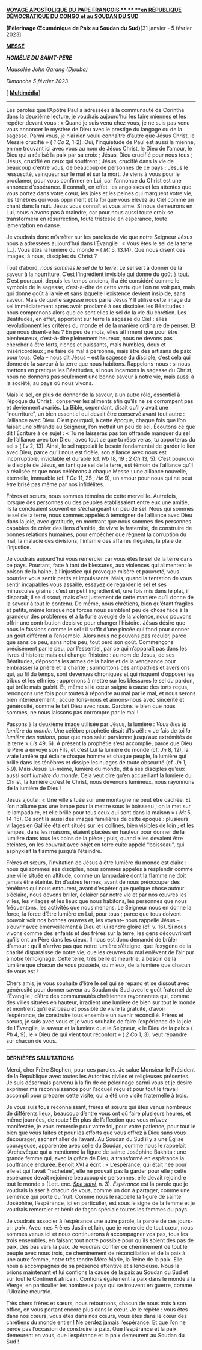 **[VOYAGE APOSTOLIQUE DU PAPE FRANÇOIS \**
**\**
**en RÉPUBLIQUE DÉMOCRATIQUE DU CONGO et au SOUDAN DU SUD](https://www.vatican.va/content/francesco/fr/travels/2023/outside/documents/congo-sudsudan-2023.html)**

**(Pèlerinage Œcuménique de Paix au Soudan du Sud)**[31 janvier - 5 février 2023]

**[MESSE](https://www.vatican.va/news_services/liturgy/libretti/2023/20230131-messale-congo-sud-sudan.pdf)**

***HOMÉLIE DU SAINT-PÈRE***

*Mausolée John Garang (Djouba)*

*Dimanche 5 février 2023*

[ **[Multimédia](http://w2.vatican.va/content/francesco/fr/events/event.dir.html/content/vaticanevents/fr/2023/2/5/messa-sudsudan.html)**]

________________________________________

Les paroles que l’Apôtre Paul a adressées à la communauté de Corinthe dans la deuxième lecture, je voudrais aujourd’hui les faire miennes et les répéter devant vous : « Quand je suis venu chez vous, je ne suis pas venu vous annoncer le mystère de Dieu avec le prestige du langage ou de la sagesse. Parmi vous, je n’ai rien voulu connaître d’autre que Jésus Christ, le Messie crucifié » ( *1 Co* 2, 1-2). Oui, l’inquiétude de Paul est aussi la mienne, en me trouvant ici avec vous au nom de Jésus Christ, le Dieu de l’amour, le Dieu qui a réalisé la paix par sa croix ; Jésus, Dieu crucifié pour nous tous ; Jésus, crucifié en ceux qui souffrent ; Jésus, crucifié dans la vie de beaucoup d’entre vous, de beaucoup de personnes de ce pays ; Jésus le ressuscité, vainqueur sur le mal et sur la mort. Je viens à vous pour le proclamer, pour vous confirmer en Lui, car l’annonce du Christ est une annonce d’espérance. Il connaît, en effet, les angoisses et les attentes que vous portez dans votre cœur, les joies et les peines qui marquent votre vie, les ténèbres qui vous oppriment et la foi que vous élevez au Ciel comme un chant dans la nuit. Jésus vous connaît et vous aime. Si nous demeurons en Lui, nous n’avons pas à craindre, car pour nous aussi toute croix se transformera en résurrection, toute tristesse en espérance, toute lamentation en danse.

Je voudrais donc m’arrêter sur les paroles de vie que notre Seigneur Jésus nous a adressées aujourd’hui dans l’Évangile : « Vous êtes le sel de la terre [...]. Vous êtes la lumière du monde » ( *Mt* 5, 13.14). Que nous disent ces images, à nous, disciples du Christ ?

Tout d’abord, *nous sommes le sel de la terre*. Le sel sert à donner de la saveur à la nourriture. C’est l’ingrédient invisible qui donne du goût à tout. C’est pourquoi, depuis les temps anciens, il a été considéré comme le symbole de la sagesse, c’est-à-dire de cette vertu que l’on ne voit pas, mais qui donne goût à la vie et sans laquelle l’existence devient insipide, sans saveur. Mais de quelle sagesse nous parle Jésus ? Il utilise cette image du sel immédiatement après avoir proclamé à ses disciples les Béatitudes : nous comprenons alors que ce sont elles le sel de la vie du chrétien. Les Béatitudes, en effet, apportent sur terre la sagesse du Ciel : elles révolutionnent les critères du monde et de la manière ordinaire de penser. Et que nous disent-elles ? En peu de mots, elles affirment que pour être bienheureux, c’est-à-dire pleinement heureux, nous ne devons pas chercher à être forts, riches et puissants, mais humbles, doux et miséricordieux ; ne faire de mal à personne, mais être des artisans de paix pour tous. Cela – nous dit Jésus – est la sagesse du disciple, c’est cela qui donne de la saveur à la terre que nous habitons. Rappelons-nous : si nous mettons en pratique les Béatitudes, si nous incarnons la sagesse du Christ, nous ne donnons pas seulement une bonne saveur à notre vie, mais aussi à la société, au pays où nous vivons.

Mais le sel, en plus de donner de la saveur, a un autre rôle, essentiel à l’époque du Christ : conserver les aliments afin qu’ils ne se corrompent pas et deviennent avariés. La Bible, cependant, disait qu’il y avait une “nourriture”, un bien essentiel qui devait être conservé avant tout autre : l’alliance avec Dieu. C’est pourquoi, à cette époque, chaque fois que l’on faisait une offrande au Seigneur, l’on mettait un peu de sel. Écoutons ce que dit l’Écriture à ce sujet : « Tu ne laisseras pas ton offrande manquer du sel de l’alliance avec ton Dieu ; avec tout ce que tu réserveras, tu apporteras du sel » ( *Lv* 2, 13). Ainsi, le sel rappelait le besoin fondamental de garder le lien avec Dieu, parce qu’Il nous est fidèle, son alliance avec nous est incorruptible, inviolable et durable (cf. *Nb* 18, 19 ; *2 Ch* 13, 5). C’est pourquoi le disciple de Jésus, en tant que sel de la terre, est témoin de l’alliance qu’Il a réalisée et que nous célébrons à chaque Messe : une alliance nouvelle, éternelle, immuable (cf. *1 Co* 11, 25 ; *He* 9), un amour pour nous qui ne peut être brisé pas même par nos infidélités.

Frères et sœurs, nous sommes témoins de cette merveille. Autrefois, lorsque des personnes ou des peuples établissaient entre eux une amitié, ils la concluaient souvent en s’échangeant un peu de sel. Nous qui sommes le sel de la terre, nous sommes appelés à témoigner de l’alliance avec Dieu dans la joie, avec gratitude, en montrant que nous sommes des personnes capables de créer des liens d’amitié, de vivre la fraternité, de construire de bonnes relations humaines, pour empêcher que règnent la corruption du mal, la maladie des divisions, l’infamie des affaires illégales, la plaie de l’injustice.

Je voudrais aujourd’hui vous remercier car vous êtes le sel de la terre dans ce pays. Pourtant, face à tant de blessures, aux violences qui alimentent le poison de la haine, à l’injustice qui provoque misère et pauvreté, vous pourriez vous sentir petits et impuissants. Mais, quand la tentation de vous sentir incapables vous assaille, essayez de regarder le sel et ses minuscules grains : c’est un petit ingrédient et, une fois mis dans le plat, il disparaît, il se dissout, mais c’est justement de cette manière qu’il donne de la saveur à tout le contenu. De même, nous chrétiens, bien qu’étant fragiles et petits, même lorsque nos forces nous semblent peu de chose face à la grandeur des problèmes et à la furie aveugle de la violence, nous pouvons offrir une contribution décisive pour changer l’histoire. Jésus désire que nous le fassions comme le sel : il suffit d’une pincée qui fond pour donner un goût différent à l’ensemble. Alors nous ne pouvons pas reculer, parce que sans ce peu, sans notre peu, tout perd son goût. Commençons précisément par le peu, par l’essentiel, par ce qui n’apparaît pas dans les livres d’histoire mais qui change l’histoire : au nom de Jésus, de ses Béatitudes, déposons les armes de la haine et de la vengeance pour embrasser la prière et la charité ; surmontons ces antipathies et aversions qui, au fil du temps, sont devenues chroniques et qui risquent d’opposer les tribus et les ethnies ; apprenons à mettre sur les blessures le sel du pardon, qui brûle mais guérit. Et, même si le cœur saigne à cause des torts reçus, renonçons une fois pour toutes à répondre au mal par le mal, et nous serons bien intérieurement ; accueillons-nous et aimons-nous avec sincérité et générosité, comme le fait Dieu avec nous. Gardons le bien que nous sommes, ne nous laissons pas corrompre par le mal !

Passons à la deuxième image utilisée par Jésus, la lumière : *Vous êtes la lumière du monde*. Une célèbre prophétie disait d’Israël : « Je fais de toi *la lumière des nations*, pour que mon salut parvienne jusqu’aux extrémités de la terre » ( *Is* 49, 6). À présent la prophétie s’est accomplie, parce que Dieu le Père a envoyé son Fils, et c’est Lui la lumière du monde (cf. *Jn* 8, 12), la vraie lumière qui éclaire chaque homme et chaque peuple, la lumière qui brille dans les ténèbres et dissipe les nuages de toute obscurité (cf. *Jn* 1, 5.9). Mais Jésus lui-même, lumière du monde, dit à ses disciples qu’eux aussi sont *lumière du monde*. Cela veut dire qu’en accueillant la lumière du Christ, la lumière qu’est le Christ, nous devenons lumineux, nous rayonnons de la lumière de Dieu !

Jésus ajoute : « Une ville située sur une montagne ne peut être cachée. Et l’on n’allume pas une lampe pour la mettre sous le boisseau ; on la met sur le lampadaire, et elle brille pour tous ceux qui sont dans la maison » ( *Mt* 5, 14-15). Ce sont là aussi des images familières de cette époque : plusieurs villages en Galilée étaient situés sur les collines, bien visibles de loin ; et les lampes, dans les maisons, étaient placées en hauteur pour donner de la lumière dans tous les coins de la pièce ; puis, quand elles devaient être éteintes, on les couvrait avec objet en terre cuite appelé “boisseau”, qui asphyxiait la flamme jusqu’à l’éteindre.

Frères et sœurs, l’invitation de Jésus à être lumière du monde est claire : nous qui sommes ses disciples, nous sommes appelés à resplendir comme une ville située en altitude, comme un lampadaire dont la flamme ne doit jamais être éteinte. En d’autres termes, avant de nous préoccuper des ténèbres qui nous entourent, avant d’espérer que quelque chose autour s’éclaire, nous devons briller, éclairer par notre vie et par nos œuvres les villes, les villages et les lieux que nous habitons, les personnes que nous fréquentons, les activités que nous menons. Le Seigneur nous en donne la force, la force d’être lumière en Lui, pour tous ; parce que tous doivent pouvoir voir nos bonnes œuvres et, les voyant– nous rappelle Jésus –, s’ouvrir avec émerveillement à Dieu et lui rendre gloire (cf. v. 16). Si nous vivons comme des enfants et des frères sur la terre, les gens découvriront qu’ils ont un Père dans les cieux. Il nous est donc demandé de brûler d’amour : qu’il n’arrive pas que notre lumière s’éteigne, que l’oxygène de la charité disparaisse de notre vie, que les œuvres du mal enlèvent de l’air pur à notre témoignage. Cette terre, très belle et meurtrie, a besoin de la lumière que chacun de vous possède, ou mieux, de la lumière que chacun de vous est !

Chers amis, je vous souhaite d’être le sel qui se répand et se dissout avec générosité pour donner saveur au Soudan du Sud avec le goût fraternel de l’Évangile ; d’être des communautés chrétiennes rayonnantes qui, comme des villes situées en hauteur, irradient une lumière de bien sur tout le monde et montrent qu’il est beau et possible de vivre la gratuité, d’avoir l’espérance, de construire tous ensemble un avenir réconcilié. Frères et sœurs, je suis avec vous et je vous souhaite de faire l’expérience de la joie de l’Évangile, la saveur et la lumière que le Seigneur, « le Dieu de la paix » ( *Ph* 4, 9), le « Dieu de qui vient tout réconfort » ( *2 Co* 1, 3), veut répandre sur chacun de vous.

___________________________________________________________________

**DERNIÈRES SALUTATIONS**

Merci, cher Frère Stephen, pour ces paroles. Je salue Monsieur le Président de la République avec toutes les Autorités civiles et religieuses présentes. Je suis désormais parvenu à la fin de ce pèlerinage parmi vous et je désire exprimer ma reconnaissance pour l’accueil reçu et pour tout le travail accompli pour préparer cette visite, qui a été une visite fraternelle à trois.

Je vous suis tous reconnaissant, frères et sœurs qui êtes venus nombreux de différents lieux, beaucoup d’entre vous ont dû faire plusieurs heures, et même journées, de route ! En plus de l’affection que vous m’avez manifestée, je vous remercie pour votre foi, pour votre patience, pour tout le bien que vous faites et pour les efforts que vous offrez à Dieu sans vous décourager, sachant aller de l’avant. Au Soudan du Sud il y a une Église courageuse, apparentée avec celle du Soudan, comme nous le rappelait l’Archevêque qui a mentionné la figure de sainte Joséphine Bakhita : une grande femme qui, avec la grâce de Dieu, a transformé en espérance la souffrance endurée. [Benoît XVI](https://www.vatican.va/content/benedict-xvi/fr.html) a écrit : « L’espérance, qui était née pour elle et qui l’avait “rachetée”, elle ne pouvait pas la garder pour elle ; cette espérance devait rejoindre beaucoup de personnes, elle devait rejoindre tout le monde » (Lett. enc. *[Spe salvi](https://www.vatican.va/content/benedict-xvi/fr/encyclicals/documents/hf_ben-xvi_enc_20071130_spe-salvi.html)*, n. 3). *Espérance* est la parole que je voudrais laisser à chacun de vous, comme un don à partager, comme une semence qui porte du fruit. Comme nous le rappelle la figure de sainte Joséphine, l’espérance, ici en particulier, est sous le signe de la femme et je voudrais remercier et bénir de façon spéciale toutes les femmes du pays.

Je voudrais associer à l’espérance une autre parole, la parole de ces jours-ci : *paix*. Avec mes Frères Justin et Iain, que je remercie de tout cœur, nous sommes venus ici et nous continuerons à accompagner vos pas, tous les trois ensembles, en faisant tout notre possible pour qu’ils soient des pas de paix, des pas vers la paix. Je voudrais confier ce cheminement de tout le peuple avec nous trois, ce cheminement de réconciliation et de la paix à une autre femme, notre très tendre Mère Marie, la Reine de la paix. Elle nous a accompagnés de sa présence attentive et silencieuse. Nous la prions maintenant et lui confions la cause de la paix au Soudan du Sud et sur tout le Continent africain. Confions également la paix dans le monde à la Vierge, en particulier les nombreux pays qui se trouvent en guerre, comme l’Ukraine meurtrie.

Très chers frères et sœurs, nous retournons, chacun de nous trois à son office, en vous portant encore plus dans le cœur. Je le répète : vous êtes dans nos cœurs, vous êtes dans nos cœurs, vous êtes dans le cœur des chrétiens du monde entier ! Ne perdez jamais l’espérance. Et que l’on ne perde pas l’occasion de construire la paix. Que l’espérance et la paix demeurent en vous, que l’espérance et la paix demeurent au Soudan du Sud !